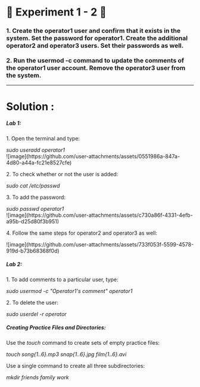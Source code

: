 <h1>
    🚀 Experiment 1 - 2 🚀
</h1>

<h3>
    1. Create the operator1 user and confirm that it exists in the system. Set the password for operator1. Create the additional operator2 and operator3 users. Set their passwords as well.
    <br><br>
    2. Run the usermod -c command to update the comments of the operator1 user account. Remove the operator3 user from the system.
</h3>

<hr>

<h1>
    Solution :
</h1>

<h5>Lab 1:</h5>
<p>1. Open the terminal and type:</p>
<i>sudo useradd operator1</i>
<br>
![image](https://github.com/user-attachments/assets/0551986a-847a-4d80-a44a-fc21e8527cfe)
<p> </p>

<p>2. To check whether or not the user is added:</p>
<i>sudo cat /etc/passwd</i>
<br>

<p>3. To add the password:</p>
<i>sudo passwd operator1</i>
<br>
![image](https://github.com/user-attachments/assets/c730a86f-4331-4efb-a95b-d25d80f3b951)

<p> </p>
<p>4. Follow the same steps for operator2 and operator3 as well:</p>
![image](https://github.com/user-attachments/assets/733f053f-5599-4578-919d-b73b68368f0d)


<h5>Lab 2:</h5>
<p>1. To add comments to a particular user, type:</p>
<i>sudo usermod -c "Operator1's comment" operator1</i>
<br>

<p>2. To delete the user:</p>
<i>sudo userdel -r operator</i>
<br>

<h5>Creating Practice Files and Directories:</h5>
<p>Use the <i>touch</i> command to create sets of empty practice files:</p>
<i>touch song{1..6}.mp3 snap{1..6}.jpg film{1..6}.avi</i>

<p>Use a single command to create all three subdirectories:</p>
<i>mkdir friends family work</i>
